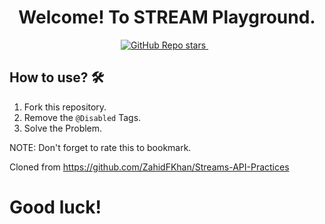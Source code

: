 <h1 align='center'>
Welcome! To STREAM Playground.
</h1>

<p align='center'>
  <a href="#">
  <img alt="GitHub Repo stars" src="https://img.shields.io/github/stars/ZahidFKhan/Streams-API-Practices?style=for-the-badge">
</a>&nbsp;&nbsp;
</p>

## How to use? 🛠️

1. Fork this repository.
2. Remove the `@Disabled` Tags.
3. Solve the Problem.

NOTE: Don't forget to rate this to bookmark.

Cloned from https://github.com/ZahidFKhan/Streams-API-Practices

# Good luck!
